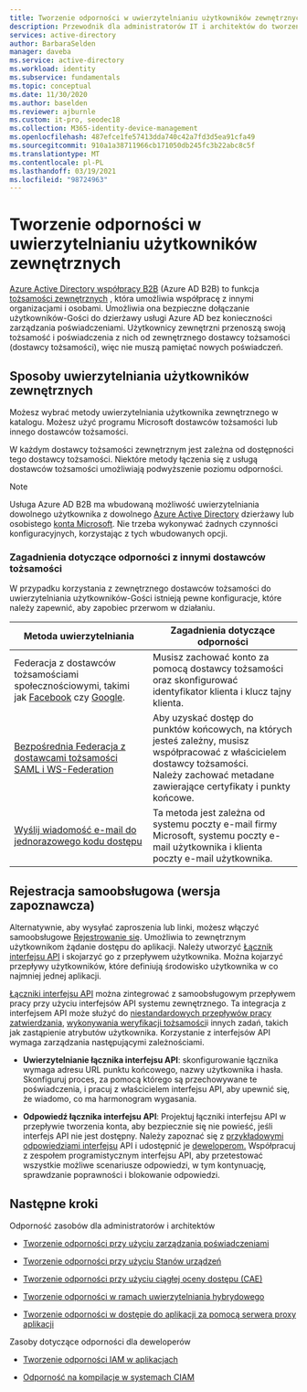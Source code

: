 ```yaml
---
title: Tworzenie odporności w uwierzytelnianiu użytkowników zewnętrznych przy użyciu Azure Active Directory
description: Przewodnik dla administratorów IT i architektów do tworzenia odpornego uwierzytelniania dla użytkowników zewnętrznych
services: active-directory
author: BarbaraSelden
manager: daveba
ms.service: active-directory
ms.workload: identity
ms.subservice: fundamentals
ms.topic: conceptual
ms.date: 11/30/2020
ms.author: baselden
ms.reviewer: ajburnle
ms.custom: it-pro, seodec18
ms.collection: M365-identity-device-management
ms.openlocfilehash: 487efce1fe57413dda740c42a7fd3d5ea91cfa49
ms.sourcegitcommit: 910a1a38711966cb171050db245fc3b22abc8c5f
ms.translationtype: MT
ms.contentlocale: pl-PL
ms.lasthandoff: 03/19/2021
ms.locfileid: "98724963"
---
```

# <a name="build-resilience-in-external-user-authentication"></a>Tworzenie odporności w uwierzytelnianiu użytkowników zewnętrznych

[Azure Active Directory współpracy B2B](../external-identities/what-is-b2b.md) (Azure AD B2B) to funkcja [tożsamości zewnętrznych](../external-identities/delegate-invitations.md) , która umożliwia współpracę z innymi organizacjami i osobami. Umożliwia ona bezpieczne dołączanie użytkowników-Gości do dzierżawy usługi Azure AD bez konieczności zarządzania poświadczeniami. Użytkownicy zewnętrzni przenoszą swoją tożsamość i poświadczenia z nich od zewnętrznego dostawcy tożsamości (dostawcy tożsamości), więc nie muszą pamiętać nowych poświadczeń. 

## <a name="ways-to-authenticate-external-users"></a>Sposoby uwierzytelniania użytkowników zewnętrznych

Możesz wybrać metody uwierzytelniania użytkownika zewnętrznego w katalogu. Możesz użyć programu Microsoft dostawców tożsamości lub innego dostawców tożsamości.

W każdym dostawcy tożsamości zewnętrznym jest zależna od dostępności tego dostawcy tożsamości. Niektóre metody łączenia się z usługą dostawców tożsamości umożliwiają podwyższenie poziomu odporności.

> [!NOTE] 
> Usługa Azure AD B2B ma wbudowaną możliwość uwierzytelniania dowolnego użytkownika z dowolnego [Azure Active Directory](../index.yml) dzierżawy lub osobistego [konta Microsoft](https://account.microsoft.com/account). Nie trzeba wykonywać żadnych czynności konfiguracyjnych, korzystając z tych wbudowanych opcji.

### <a name="considerations-for-resilience-with-other-idps"></a>Zagadnienia dotyczące odporności z innymi dostawców tożsamości

W przypadku korzystania z zewnętrznego dostawców tożsamości do uwierzytelniania użytkowników-Gości istnieją pewne konfiguracje, które należy zapewnić, aby zapobiec przerwom w działaniu.

| Metoda uwierzytelniania| Zagadnienia dotyczące odporności |
| - | - |
| Federacja z dostawców tożsamościami społecznościowymi, takimi jak [Facebook](../external-identities/facebook-federation.md) czy [Google](../external-identities/google-federation.md).| Musisz zachować konto za pomocą dostawcy tożsamości oraz skonfigurować identyfikator klienta i klucz tajny klienta. |
| [Bezpośrednia Federacja z dostawcami tożsamości SAML i WS-Federation](../external-identities/direct-federation.md)| Aby uzyskać dostęp do punktów końcowych, na których jesteś zależny, musisz współpracować z właścicielem dostawcy tożsamości. <br>Należy zachować metadane zawierające certyfikaty i punkty końcowe. |
| [Wyślij wiadomość e-mail do jednorazowego kodu dostępu](../external-identities/one-time-passcode.md)| Ta metoda jest zależna od systemu poczty e-mail firmy Microsoft, systemu poczty e-mail użytkownika i klienta poczty e-mail użytkownika. |


 

## <a name="self-service-sign-up-preview"></a>Rejestracja samoobsługowa (wersja zapoznawcza)

Alternatywnie, aby wysyłać zaproszenia lub linki, możesz włączyć samoobsługowe [Rejestrowanie się](../external-identities/self-service-sign-up-overview.md).  Umożliwia to zewnętrznym użytkownikom żądanie dostępu do aplikacji. Należy utworzyć [Łącznik interfejsu API](../external-identities/self-service-sign-up-add-api-connector.md) i skojarzyć go z przepływem użytkownika. Można kojarzyć przepływy użytkowników, które definiują środowisko użytkownika w co najmniej jednej aplikacji. 

[Łączniki interfejsu API](../external-identities/api-connectors-overview.md) można zintegrować z samoobsługowym przepływem pracy przy użyciu interfejsów API systemu zewnętrznego. Ta integracja z interfejsem API może służyć do [niestandardowych przepływów pracy zatwierdzania](../external-identities/self-service-sign-up-add-approvals.md), [wykonywania weryfikacji tożsamości](../external-identities/code-samples-self-service-sign-up.md)i innych zadań, takich jak zastąpienie atrybutów użytkownika. Korzystanie z interfejsów API wymaga zarządzania następującymi zależnościami.

* **Uwierzytelnianie łącznika interfejsu API**: skonfigurowanie łącznika wymaga adresu URL punktu końcowego, nazwy użytkownika i hasła. Skonfiguruj proces, za pomocą którego są przechowywane te poświadczenia, i pracuj z właścicielem interfejsu API, aby upewnić się, że wiadomo, co ma harmonogram wygasania.

* **Odpowiedź łącznika interfejsu API**: Projektuj łączniki interfejsu API w przepływie tworzenia konta, aby bezpiecznie się nie powieść, jeśli interfejs API nie jest dostępny. Należy zapoznać się z [przykładowymi odpowiedziami interfejsu](../external-identities/self-service-sign-up-add-api-connector.md) API i udostępnić je [deweloperom.](../external-identities/self-service-sign-up-add-api-connector.md) Współpracuj z zespołem programistycznym interfejsu API, aby przetestować wszystkie możliwe scenariusze odpowiedzi, w tym kontynuację, sprawdzanie poprawności i blokowanie odpowiedzi. 

## <a name="next-steps"></a>Następne kroki
Odporność zasobów dla administratorów i architektów
 
* [Tworzenie odporności przy użyciu zarządzania poświadczeniami](resilience-in-credentials.md)

* [Tworzenie odporności przy użyciu Stanów urządzeń](resilience-with-device-states.md)

* [Tworzenie odporności przy użyciu ciągłej oceny dostępu (CAE)](resilience-with-continuous-access-evaluation.md)

* [Tworzenie odporności w ramach uwierzytelniania hybrydowego](resilience-in-hybrid.md)

* [Tworzenie odporności w dostępie do aplikacji za pomocą serwera proxy aplikacji](resilience-on-premises-access.md)

Zasoby dotyczące odporności dla deweloperów

* [Tworzenie odporności IAM w aplikacjach](resilience-app-development-overview.md)

* [Odporność na kompilacje w systemach CIAM](resilience-b2c.md)
